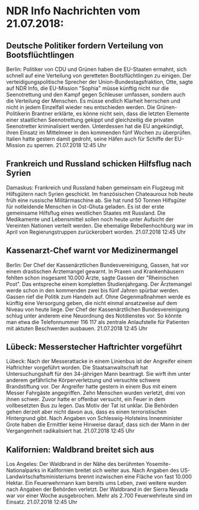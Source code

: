 # NDR Info Nachrichten vom 21.07.2018:


## Deutsche Politiker fordern Verteilung von Bootsflüchtlingen
Berlin: Politiker von CDU und Grünen haben die EU-Staaten ermahnt, sich schnell auf eine Verteilung von geretteten Bootsflüchtlingen zu einigen. Der verteidigungspolitische Sprecher der Union-Bundestagsfraktion, Otte, sagte auf NDR Info, die EU-Mission "Sophia" müsse künftig nicht nur die Seenotrettung und den Kampf gegen Schleuser umfassen, sondern auch die Verteilung der Menschen. Es müsse endlich Klarheit herrschen und nicht in jedem Einzelfall wieder neu entschieden werden. Die Grünen-Politikerin Brantner erklärte, es könne nicht sein, dass die letzten Elemente einer staatlichen Seenotrettung gekippt und gleichzeitig die privaten Seenotretter kriminalisiert werden. Unterdessen hat die EU angekündigt, ihren Einsatz im Mittelmeer in den kommenden fünf Wochen zu überprüfen. Italien hatte gestern damit gedroht, seine Häfen auch für Schiffe der EU-Mission zu sperren. 21.07.2018 12:45 Uhr 

## Frankreich und Russland schicken Hilfsflug nach Syrien
Damaskus: Frankreich und Russland haben gemeinsam ein Flugzeug mit Hilfsgütern nach Syrien geschickt. Im französischen Chateauroux hob heute früh eine russische Militärmaschine ab. Sie hat rund 50 Tonnen Hilfsgüter für notleidende Menschen in Ost-Ghuta geladen. Es ist der erste gemeinsame Hilfsflug eines westlichen Staates mit Russland. Die Medikamente und Lebensmittel sollen noch heute unter Aufsicht der Vereinten Nationen verteilt werden. Die ehemalige Rebellenhochburg war im April von Regierungstruppen zurückerobert worden. 21.07.2018 12:45 Uhr 

## Kassenarzt-Chef warnt vor Medizinermangel
Berlin:    Der Chef der Kassenärztlichen Bundesvereinigung, Gassen, hat vor einem drastischen Ärztemangel gewarnt. In Praxen und Krankenhäusern fehlten schon insgesamt 10.000 Ärzte, sagte Gassen der "Rheinischen Post". Das entspreche einem kompletten Studienjahrgang. Der Ärztemangel werde schon in den kommenden zwei bis fünf Jahren spürbar werden. Gassen rief die Politik zum Handeln auf. Ohne Gegenmaßnahmen werde es künftig eine Versorgung geben, die nicht einmal ansatzweise auf dem Niveau von heute liege. Der Chef der Kassenärztlichen Bundesvereinigung schlug unter anderem eine Neuordnung des Notdienstes vor. So könnte man etwa die Telefonnummer 116 117 als zentrale Anlaufstelle für Patienten mit aktuten Beschwerden ausbauen. 21.07.2018 12:45 Uhr 

## Lübeck: Messerstecher Haftrichter vorgeführt
Lübeck: Nach der Messerattacke in einem Linienbus ist der Angreifer einem Haftrichter vorgeführt worden. Die Staatsanwaltschaft hat Untersuchungshaft für den 34-jährigen Mann beantragt. Sie wirft ihm unter anderem gefährliche Körperverletzung und versuchte schwere Brandstiftung vor. Der Angreifer hatte gestern in einem Bus mit einem Messer Fahrgäste angegriffen. Zehn Menschen wurden verletzt, drei von ihnen schwer. Zuvor hatte er offenbar versucht, ein Feuer in dem vollbesetzten Bus zu legen. Das Motiv der Tat ist unklar. Die Behörden gehen derzeit aber nicht davon aus, dass es einen terroristischen Hintergrund gibt. Nach Angaben von Schleswig-Holsteins Innenminister Grote haben die Ermittler keine Hinweise darauf, dass sich der Mann in der Vergangenheit radikalisiert hat. 21.07.2018 12:45 Uhr 

## Kalifornien: Waldbrand breitet sich aus
Los Angeles: Der Waldbrand in der Nähe des berühmten Yosemite-Nationalparks in Kalifornien breitet sich weiter aus. Nach Angaben des US-Landwirtschaftsministeriums brennt inzwischen eine Fläche von fast 10.000 Hektar. Ein Feuerwehrmann kam bereits ums Leben, zwei weitere wurden nach Angaben der Behörden verletzt. Der Waldbrand in der Sierra Nevada war vor einer Woche ausgebrochen. Mehr als 2.700 Feuerwehrleute sind im Einsatz. 21.07.2018 12:45 Uhr 
